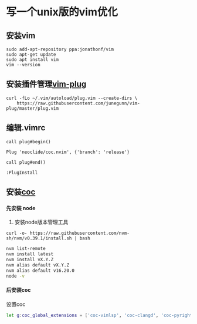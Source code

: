 #  写一个unix版的vim优化

## 安装vim

```shell
sudo add-apt-repository ppa:jonathonf/vim 
sudo apt-get update  
sudo apt install vim 
vim --version
```

## 安装插件管理[vim-plug](https://github.com/junegunn/vim-plug) 

```shell
curl -fLo ~/.vim/autoload/plug.vim --create-dirs \
    https://raw.githubusercontent.com/junegunn/vim-plug/master/plug.vim
```

## 编辑.vimrc

```shell
call plug#begin()

Plug 'neoclide/coc.nvim', {'branch': 'release'}

call plug#end()
```

`:PlugInstall`

## 安装[coc](https://github.com/neoclide/coc.nvim)

#### 先安装 node

1. 安装node版本管理工具

```shell
curl -o- https://raw.githubusercontent.com/nvm-sh/nvm/v0.39.1/install.sh | bash
```

```bash
nvm list-remote
nvm install latest
nvm install vX.Y.Z
nvm alias default vX.Y.Z
nvm alias default v16.20.0
node -v
```

#### 后安装coc

设置coc

```bash
let g:coc_global_extensions = ['coc-vimlsp', 'coc-clangd', 'coc-pyright', 'coc-markdownlint']
```

